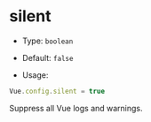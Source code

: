 # silent

* Type: `boolean`

* Default: `false`

* Usage:

```js
Vue.config.silent = true
```

Suppress all Vue logs and warnings.

